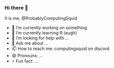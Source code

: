 ### Hi there 👋
It is me, @ProbablyComputingSquid

- 🔭 I’m currently working on something
- 🌱 I’m currently learning R (augh)
- 🤔 I’m looking for help with ...
- 💬 Ask me about ...
- 📫 How to reach me: computingsquid on discord
- 😄 Pronouns: ...
- ⚡ Fun fact: ...
<!--
**ProbablyComputingSquid/ProbablyComputingSquid** is a ✨ _special_ ✨ repository because its `README.md` (this file) appears on your GitHub profile.

Here are some ideas to get you started:

- 🔭 I’m currently working on ...
- 🌱 I’m currently learning ...
- 👯 I’m looking to collaborate on ...
- 🤔 I’m looking for help with ...
- 💬 Ask me about ...
- 📫 How to reach me: ...
- 😄 Pronouns: ...
- ⚡ Fun fact: ...
-->
